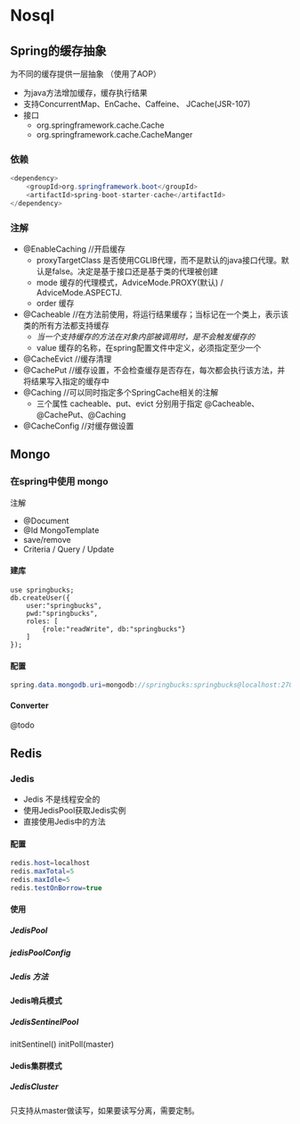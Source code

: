 # Nosql

## Spring的缓存抽象
为不同的缓存提供一层抽象 （使用了AOP）
- 为java方法增加缓存，缓存执行结果
- 支持ConcurrentMap、EnCache、Caffeine、 JCache(JSR-107)
- 接口
	- org.springframework.cache.Cache
	- org.springframework.cache.CacheManger

### 依赖
```JAVA
<dependency>
	<groupId>org.springframework.boot</groupId>
	<artifactId>spring-boot-starter-cache</artifactId>
</dependency>
```

### 注解
- @EnableCaching	//开启缓存
	- proxyTargetClass 是否使用CGLIB代理，而不是默认的java接口代理。默认是false。决定是基于接口还是基于类的代理被创建
	- mode  缓存的代理模式，AdviceMode.PROXY(默认) / AdviceMode.ASPECTJ. 
	- order 缓存 
- @Cacheable	//在方法前使用，将运行结果缓存；当标记在一个类上，表示该类的所有方法都支持缓存
	- *当一个支持缓存的方法在对象内部被调用时，是不会触发缓存的*
	- value 缓存的名称，在spring配置文件中定义，必须指定至少一个
- @CacheEvict  	//缓存清理
- @CachePut		//缓存设置，不会检查缓存是否存在，每次都会执行该方法，并将结果写入指定的缓存中
- @Caching 		//可以同时指定多个SpringCache相关的注解
	- 三个属性 cacheable、put、evict 分别用于指定 @Cacheable、@CachePut、@Caching
- @CacheConfig	//对缓存做设置


## Mongo
### 在spring中使用 mongo
注解
- @Document
- @Id
MongoTemplate
- save/remove
- Criteria / Query / Update

#### 建库
```mongo
use springbucks;
db.createUser({
	user:"springbucks", 
	pwd:"springbucks", 
	roles: [
		{role:"readWrite", db:"springbucks"}
	]
});
```
#### 配置
```JAVA
spring.data.mongodb.uri=mongodb://springbucks:springbucks@localhost:27017/springbucks
```

#### Converter
@todo


## Redis
### Jedis
- Jedis 不是线程安全的
- 使用JedisPool获取Jedis实例
- 直接使用Jedis中的方法

#### 配置
```JAVA
redis.host=localhost
redis.maxTotal=5
redis.maxIdle=5
redis.testOnBorrow=true
```
#### 使用
##### JedisPool
##### jedisPoolConfig
##### Jedis 方法

#### Jedis哨兵模式
##### JedisSentinelPool
initSentinel()
initPoll(master)

#### Jedis集群模式
##### JedisCluster
只支持从master做读写，如果要读写分离，需要定制。


